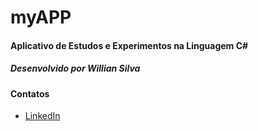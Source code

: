# myAPP
#### Aplicativo de Estudos e Experimentos na Linguagem C#
##### Desenvolvido por Willian Silva

#### Contatos
- [LinkedIn](https://www.linkedin.com/in/wssnet)